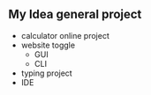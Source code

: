 ## My Idea general project
- calculator online project
- website toggle 
  - GUI
  - CLI
- typing project
- IDE